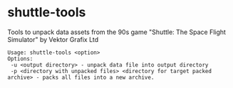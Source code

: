 # shuttle-tools
Tools to unpack data assets from the 90s game "Shuttle: The Space Flight Simulator" by Vektor Grafix Ltd

```
Usage: shuttle-tools <option>
Options:
 -u <output directory> - unpack data file into output directory
 -p <directory with unpacked files> <directory for target packed archive> - packs all files into a new archive.
```